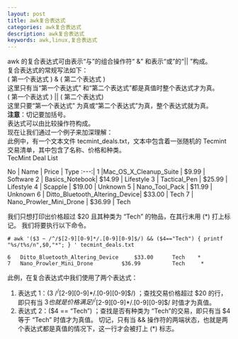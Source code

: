 ```yaml
---
layout: post
title: awk复合表达式
categories: awk复合表达式
description: awk复合表达式
keywords: awk,linux,复合表达式
---
```


awk 的复合表达式可由表示“与”的组合操作符“ &” 和表示“或”的“|| ”构成。  
复合表达式的常规写法如下：  
( 第一个表达式 ) & ( 第二个表达式 )  
这里只有当“第一个表达式” 和“第二个表达式”都是真值时整个表达式才为真。  
( 第一个表达式 ) || ( 第二个表达式)  
这里只要“第一个表达式” 为真或“第二个表达式”为真，整个表达式就为真。    
**注意**：切记要加括号。  
表达式可以由比较操作符构成。  
现在让我们通过一个例子来加深理解：  
此例中，有一个文本文件   tecmint_deals.txt，文本中包含着一张随机的 Tecmint 交易清单，其中包含了名称、价格和种类。  
TecMint Deal List  

No   | Name    |   Price |  Type
:---:|
1  |Mac_OS_X_Cleanup_Suite  |           $9.99   |    Software
2      | Basics_Notebook|                         $14.99       |   Lifestyle
3    |   Tactical_Pen   |                         $25.99    |      Lifestyle
4      | Scapple       |                          $19.00        |  Unknown
5      | Nano_Tool_Pack |                         $11.99        |  Unknown
6      | Ditto_Bluetooth_Altering_Device|        $33.00        |  Tech
7      | Nano_Prowler_Mini_Drone  |               $36.99     |     Tech

我们只想打印出价格超过 $20 且其种类为 “Tech” 的物品，在其行末用 (\*) 打上标记。
我们将要执行以下命令。
```
# awk '($3 ~ /^/$[2-9][0-9]*/.[0-9][0-9]$/) && ($4=="Tech") { printf "%s/t%s/n",$0,"*"; } ' tecmint_deals.txt
```
```
6   Ditto_Bluetooth_Altering_Device     $33.00      Tech    *
7   Nano_Prowler_Mini_Drone         $36.99          Tech     *
```
此例，在复合表达式中我们使用了两个表达式：
1. 表达式 1：($3 ~ /^/$[2-9][0-9]\*/.[0-9][0-9]$/) ；查找交易价格超过 $20 的行，即只有当 $3 也就是价格满足 /^/$[2-9][0-9]\*/.[0-9][0-9]$/ 时值才为真值。
2. 表达式 2：($4 == “Tech”) ；查找是否有种类为 “Tech”的交易，即只有当 $4 等于 “Tech” 时值才为真值。 切记，只有当 && 操作符的两端状态，也就是两个表达式都是真值的情况下，这一行才会被打上 (\*) 标志。
